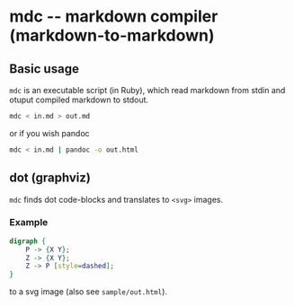 # mdc -- markdown compiler (markdown-to-markdown)

## Basic usage

`mdc` is an executable script (in Ruby),
which read markdown from stdin
and otuput compiled markdown to stdout.


```bash
mdc < in.md > out.md
```

or if you wish pandoc

```bash
mdc < in.md | pandoc -o out.html
```

## dot (graphviz)

`mdc` finds dot code-blocks and translates to `<svg>` images.

### Example

```dot
digraph {
    P -> {X Y};
    Z -> {X Y};
    Z -> P [style=dashed];
}
```

to a svg image (also see `sample/out.html`).

